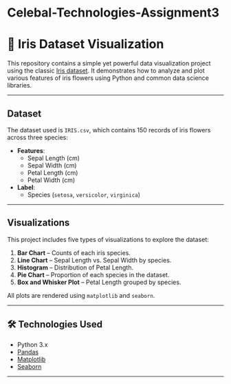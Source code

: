 # Celebal-Technologies-Assignment3
# 🌸 Iris Dataset Visualization

This repository contains a simple yet powerful data visualization project using the classic [Iris dataset](https://en.wikipedia.org/wiki/Iris_flower_data_set). It demonstrates how to analyze and plot various features of iris flowers using Python and common data science libraries.

---

## Dataset

The dataset used is `IRIS.csv`, which contains 150 records of iris flowers across three species:

- **Features**:
  - Sepal Length (cm)
  - Sepal Width (cm)
  - Petal Length (cm)
  - Petal Width (cm)
- **Label**:
  - Species (`setosa`, `versicolor`, `virginica`)

---

## Visualizations

This project includes five types of visualizations to explore the dataset:

1. **Bar Chart** – Counts of each iris species.
2. **Line Chart** – Sepal Length vs. Sepal Width by species.
3. **Histogram** – Distribution of Petal Length.
4. **Pie Chart** – Proportion of each species in the dataset.
5. **Box and Whisker Plot** – Petal Length grouped by species.

All plots are rendered using `matplotlib` and `seaborn`.

---

## 🛠️ Technologies Used

- Python 3.x
- [Pandas](https://pandas.pydata.org/)
- [Matplotlib](https://matplotlib.org/)
- [Seaborn](https://seaborn.pydata.org/)

---
